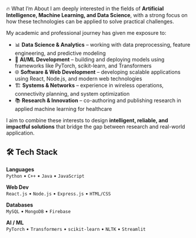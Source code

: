 🔥 What I’m About
I am deeply interested in the fields of **Artificial Intelligence, Machine Learning, and Data Science**, with a strong focus on how these technologies can be applied to solve practical challenges.  

My academic and professional journey has given me exposure to:  
- 📊 **Data Science & Analytics** – working with data preprocessing, feature engineering, and predictive modeling  
- 🤖 **AI/ML Development** – building and deploying models using frameworks like PyTorch, scikit-learn, and Transformers  
- 🌐 **Software & Web Development** – developing scalable applications using React, Node.js, and modern web technologies  
- 🏗️ **Systems & Networks** – experience in wireless operations, connectivity planning, and system optimization  
- 📚 **Research & Innovation** – co-authoring and publishing research in applied machine learning for healthcare  

I aim to combine these interests to design **intelligent, reliable, and impactful solutions** that bridge the gap between research and real-world application.

## 🛠️ Tech Stack
**Languages**  
`Python` • `C++` • `Java` • `JavaScript`  

**Web Dev**  
`React.js` • `Node.js` • `Express.js` • `HTML/CSS`  

**Databases**  
`MySQL` • `MongoDB` • `Firebase`  

**AI / ML**  
`PyTorch` • `Transformers` • `scikit-learn` • `NLTK` • `Streamlit`  
